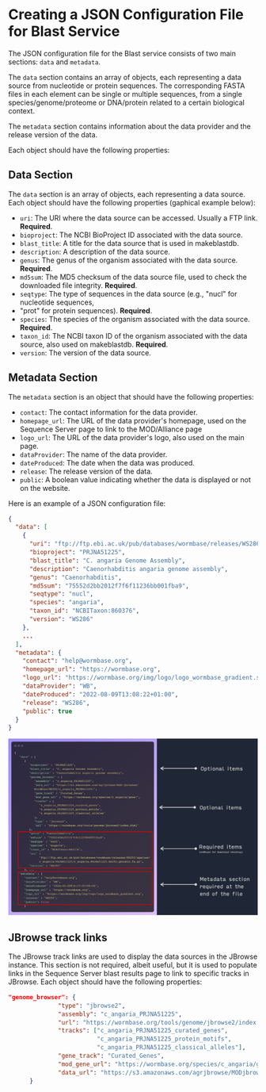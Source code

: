 # Creating a JSON Configuration File for Blast Service

The JSON configuration file for the Blast service consists of two main sections: `data` and `metadata`.

The `data` section contains an array of objects, each representing a data source from nucleotide
or protein sequences. The corresponding FASTA files in each element can be single or multiple sequences, from
a single species/genome/proteome or DNA/protein related to a certain biological context.

The `metadata` section contains information about the data provider and the release version of the data.

Each object should have the following properties:

## Data Section

The `data` section is an array of objects, each representing a data source. Each object should have
the following properties (gaphical example below):

- `uri`: The URI where the data source can be accessed. Usually a FTP link. **Required**.
- `bioproject`: The NCBI BioProject ID associated with the data source.
- `blast_title`: A title for the data source that is used in makeblastdb.
- `description`: A description of the data source.
- `genus`: The genus of the organism associated with the data source. **Required**.
- `md5sum`: The MD5 checksum of the data source file, used to check the downloaded file integrity. **Required**.
- `seqtype`: The type of sequences in the data source (e.g., "nucl" for nucleotide sequences,
- "prot" for protein sequences). **Required**.
- `species`: The species of the organism associated with the data source. **Required**.
- `taxon_id`: The NCBI taxon ID of the organism associated with the data source, also used on makeblastdb. **Required**.
- `version`: The version of the data source.

## Metadata Section

The `metadata` section is an object that should have the following properties:

- `contact`: The contact information for the data provider.
- `homepage_url`: The URL of the data provider's homepage, used on the Sequence Server page to link to the MOD/Alliance page
- `logo_url`: The URL of the data provider's logo, also used on the main page.
- `dataProvider`: The name of the data provider.
- `dateProduced`: The date when the data was produced.
- `release`: The release version of the data.
- `public`: A boolean value indicating whether the data is displayed or not on the website.

Here is an example of a JSON configuration file:

```json
{
  "data": [
    {
      "uri": "ftp://ftp.ebi.ac.uk/pub/databases/wormbase/releases/WS286/species/c_angaria/PRJNA51225/c_angaria.PRJNA51225.WS286.genomic.fa.gz",
      "bioproject": "PRJNA51225",
      "blast_title": "C. angaria Genome Assembly",
      "description": "Caenorhabditis angaria genome assembly",
      "genus": "Caenorhabditis",
      "md5sum": "75552d2bb2012f7f6f11236bb001fba9",
      "seqtype": "nucl",
      "species": "angaria",
      "taxon_id": "NCBITaxon:860376",
      "version": "WS286"
    },
    ...
  ],
  "metadata": {
    "contact": "help@wormbase.org",
    "homepage_url": "https://wormbase.org",
    "logo_url": "https://wormbase.org/img/logo/logo_wormbase_gradient.svg",
    "dataProvider": "WB",
    "dateProduced": "2022-08-09T13:08:22+01:00",
    "release": "WS286",
    "public": true
  }
}
```
![Alternative text for image](agr_blast_config_json.png)



## JBrowse track links

The JBrowse track links are used to display the data sources in the JBrowse instance.
This section is not required, albeit useful, but it is used to populate links in the Sequence Server blast results
page to link to specific tracks in JBrowse. Each object should have the following properties:


```json
"genome_browser": {
              "type": "jbrowse2",
              "assembly": "c_angaria_PRJNA51225",
              "url": "https://wormbase.org/tools/genome/jbrowse2/index.html",
              "tracks": ["c_angaria_PRJNA51225_curated_genes",
                         "c_angaria_PRJNA51225_protein_motifs",
                         "c_angaria_PRJNA51225_classical_alleles"],
              "gene_track": "Curated_Genes",
              "mod_gene_url": "https://wormbase.org/species/c_angaria/gene/",
              "data_url": "https://s3.amazonaws.com/agrjbrowse/MODjbrowses/WormBase/WS291/c_angaria_PRJNA51225/"
      }
```
